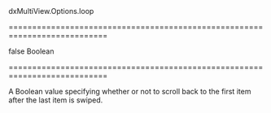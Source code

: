 <!--id-->dxMultiView.Options.loop<!--/id-->
===========================================================================
<!--default-->false<!--/default-->
<!--type-->Boolean<!--/type-->
===========================================================================

<!--shortDescription-->
A Boolean value specifying whether or not to scroll back to the first item after the last item is swiped.
<!--/shortDescription-->

<!--fullDescription-->

<!--/fullDescription-->